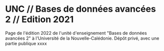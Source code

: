 # UNC // Bases de données avancées 2 // Edition 2021
Page de l'édition 2022 de l'unité d'enseignement "Bases de données avancées 2" à l'Université de la Nouvelle-Calédonie.
Dépôt privé, avec une partie publique xxxx
